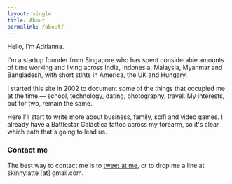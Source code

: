 ```yaml
---
layout: single
title: About
permalink: /about/
---
```


Hello, I'm Adrianna.

I'm a startup founder from Singapore who has spent considerable amounts of time working and living across India, Indonesia, Malaysia, Myanmar and Bangladesh, with short stints in America, the UK and Hungary.

I started this site in 2002 to document some of the things that occupied me at the time — school, technology, dating, photography, travel. My interests, but for two, remain the same.

Here I'll start to write more about business, family, scifi and video games. I already have a Battlestar Galactica tattoo across my forearm, so it's clear which path that's going to lead us.

### Contact me

The best way to contact me is to [tweet at me](http://twitter.com/@skinnylatte), or to drop me a line at skinnylatte [at] gmail.com.
